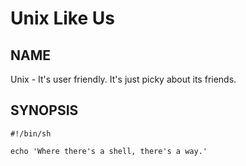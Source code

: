 # Unix Like Us

## NAME

Unix - It's user friendly.  It's just picky about its friends.

## SYNOPSIS

    #!/bin/sh

    echo 'Where there's a shell, there's a way.'

